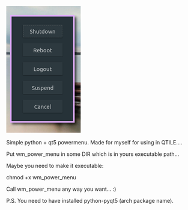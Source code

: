 ![wm_power_menu](https://raw.githubusercontent.com/Pyntux/wm_power_menu/main/wm_power_menu.png)

Simple python + qt5 powermenu. Made for myself for using in QTILE....

Put wm_power_menu in some DIR which is in yours executable path...

Maybe you need to make it executable:

chmod +x wm_power_menu

Call wm_power_menu any way you want... :)

P.S. You need to have installed python-pyqt5 (arch package name).
